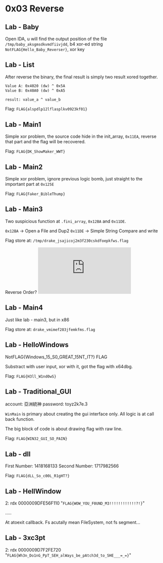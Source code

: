 # 0x03 Reverse

## Lab - Baby

Open IDA, u will find the output position of the file `/tmp/baby_aksgmsdkvmdfiivjdd`, b4 xor-ed string `NotFLAG{Hello_Baby_Reverser}`, xor key

## Lab - List

After reverse the binary, the final result is simply two result xored together.

```txt
Value A: 0x4020 (dw) ^ 0x5A
Value B: 0x40A0 (dw) ^ 0xA5

result: value_a ^ value_b
```

Flag: `FLAG{alspdlp12lflasplkv0923kf01}`

## Lab - Main1

Simple xor problem, the source code hide in the init_array, `0x11EA`, reverse that part and the flag will be recovered.

Flag: `FLAG{DK_ShowMaker_WWT}`

## Lab - Main2

Simple xor problem, ignore previous logic bomb, just straight to the important part at `0x125E`

Flag: `FLAG{Faker_BibleThump}`

## Lab - Main3

Two suspicious function at `.fini_array`, `0x12BA` and `0x11DE`.

`0x12BA` -> Open a File and Dup2
`0x11DE` -> Simple String Compare and write

Flag store at: `/tmp/drake_jsajicoj2m3f230cskdfoepkfws.flag`

Reverse Order?
![Oracle -Linker and Libraries Guide](https://docs.oracle.com/cd/E23824_01/html/819-0690/chapter3-8.html)

## Lab - Main4

Just like lab - main3, but in x86

Flag store at: `drake_vmimef283jfemkfms.flag`

## Lab - HelloWindows

NotFLAG{Windows_15_S0_GREAT_15NT_IT?}
FLAG

Substract with user input, xor with it, got the flag with x64dbg.

Flag: `FLAG{H3ll_W1nd0wS}`

## Lab - Traditional_GUI

account: 亞洲統神
password: toyz2k7e.3

`WinMain` is primary about creating the gui interface only. All logic is at call back function.

The big block of code is about drawing flag with raw line.

Flag: `FLAG{WIN32_GUI_SO_PAIN}`

## Lab - dll

First Number: 1418168133
Second Number: 1717982566

Flag: `FLAG{dLL_So_c00L_R1gHT?}`

## Lab - HellWindow

2: rdx 0000009DFE56F110 "`FLAG{WOW_YOU_F0UND_M3!!!!!!!!!!!!?!}`"

.....

At atoexit callback. Fs acutally mean FileSystem, not fs segment...

## Lab - 3xc3pt

2: rdx 0000009D7F2FE720 "`FLAG{Wh3n_Do1nG_PpT_SEH_alWays_be_pAtch3d_to_SHE___=_=}`"